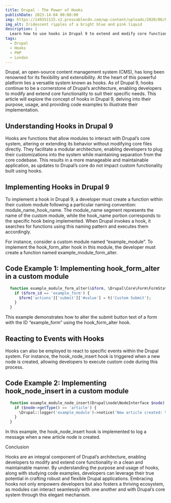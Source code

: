 ```yaml
---
title: Drupal - The Power of Hooks
publishDate: 2023-14-04 00:00:00
img: https://149351115.v2.pressablecdn.com/wp-content/uploads/2020/06/bg-hero-persona-1200x438.png
img_alt: Iridescent ripples of a bright blue and pink liquid
description: |
  Learn how to use hooks in Drupal 9 to extend and modify core functionality. We'll explore the concept of hooks, their purpose, usage, and provide code examples to illustrate their implementation.
tags:
  - Drupal
  - Hooks
  - PHP
  - London
---
```


Drupal, an open-source content management system (CMS), has long been renowned for its flexibility and extensibility. At the heart of this powerful platform lies a versatile system known as hooks. As of Drupal 9, hooks continue to be a cornerstone of Drupal’s architecture, enabling developers to modify and extend core functionality to suit their specific needs. This article will explore the concept of hooks in Drupal 9, delving into their purpose, usage, and providing code examples to illustrate their implementation.

## Understanding Hooks in Drupal 9

Hooks are functions that allow modules to interact with Drupal’s core system, altering or extending its behavior without modifying core files directly. They facilitate a modular architecture, enabling developers to plug their customizations into the system while maintaining separation from the core codebase. This results in a more manageable and maintainable application, as updates to Drupal’s core do not impact custom functionality built using hooks.

## Implementing Hooks in Drupal 9

To implement a hook in Drupal 9, a developer must create a function within their custom module following a particular naming convention: module_name_hook_name. The module_name segment represents the name of the custom module, while the hook_name portion corresponds to the specific hook being implemented. When Drupal invokes a hook, it searches for functions using this naming pattern and executes them accordingly.

For instance, consider a custom module named “example_module”. To implement the hook_form_alter hook in this module, the developer must create a function named example_module_form_alter.

## Code Example 1: Implementing hook_form_alter in a custom module

```php
  function example_module_form_alter(&$form, \Drupal\Core\Form\FormStateInterface $form_state, $form_id) {
    if ($form_id == 'example_form') {
      $form['actions']['submit']['#value'] = t('Custom Submit');
    }
  }
```

This example demonstrates how to alter the submit button text of a form with the ID “example_form” using the hook_form_alter hook.

## Reacting to Events with Hooks

Hooks can also be employed to react to specific events within the Drupal system. For instance, the hook_node_insert hook is triggered when a new node is created, allowing developers to execute custom code during this process.

## Code Example 2: Implementing hook_node_insert in a custom module

```php
  function example_module_node_insert(Drupal\node\NodeInterface $node) {
    if ($node->getType() == 'article') {
      \Drupal::logger('example_module')->notice('New article created: %title', ['%title' => $node->label()]);
    }
  }
```
In this example, the hook_node_insert hook is implemented to log a message when a new article node is created.

Conclusion

Hooks are an integral component of Drupal’s architecture, enabling developers to modify and extend core functionality in a clean and maintainable manner. By understanding the purpose and usage of hooks, along with studying code examples, developers can leverage their true potential in crafting robust and flexible Drupal applications. Embracing hooks not only empowers developers but also fosters a thriving ecosystem, as modules can interact seamlessly with one another and with Drupal’s core system through this elegant mechanism.
